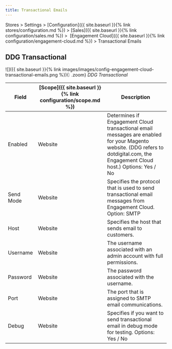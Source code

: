 ```yaml
---
title: Transactional Emails
---
```


Stores > Settings > [Configuration]({{ site.baseurl }}{% link stores/configuration.md %}) > [Sales]({{ site.baseurl }}{% link configuration/sales.md %}) >  [Engagement Cloud]({{ site.baseurl }}{% link configuration/engagement-cloud.md %}) > Transactional Emails

## DDG Transactional

![]({{ site.baseurl }}{% link images/images/config-engagement-cloud-transactional-emails.png %}){: .zoom}
_DDG Transactional_

|Field|[Scope]({{ site.baseurl }}{% link configuration/scope.md %})|Description|
|--- |--- |--- |
|Enabled|Website|Determines if Engagement Cloud transactional email messages are enabled for your Magento website. (DDG refers to dotdigital.com, the Engagement Cloud host.) Options: Yes / No|
|Send Mode|Website|Specifies the protocol that is used to send transactional email messages from Engagement Cloud. Option: SMTP|
|Host|Website|Specifies the host that sends email to customers.|
|Username|Website|The username associated with an admin account with full permissions.|
|Password|Website|The password associated with the username.|
|Port|Website|The port that is assigned to SMTP email communications.|
|Debug|Website|Specifies if you want to send transactional email in debug mode for testing. Options: Yes / No|
